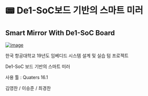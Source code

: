 # 📟 De1-SoC보드 기반의 스마트 미러
## Smart Mirror With De1-SoC Board

[![image](![image](https://user-images.githubusercontent.com/40852277/74095695-a9117700-4b37-11ea-9d64-027e547c486a.png))
](https://www.youtube.com/watch?v=O0HS59LyOyg&feature=youtu.be)

한국 항공대학교 19년도 임베디드 시스템 설계 및 실습 텀 프로젝트

De1-SoC 보드 기반의 스마트 미러

사용 툴 : Quaters 16.1

김영찬 / 이승준 / 최경찬
